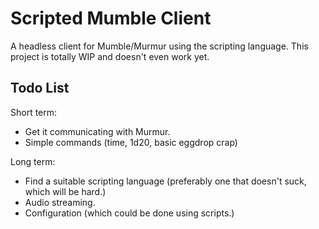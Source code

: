 # Scripted Mumble Client

A headless client for Mumble/Murmur using the <not yet decided> scripting language.
This project is totally WIP and doesn't even work yet.


## Todo List

Short term:
* Get it communicating with Murmur.
* Simple commands (time, 1d20, basic eggdrop crap)

Long term:
* Find a suitable scripting language (preferably one that doesn't suck, which will be hard.)
* Audio streaming.
* Configuration (which could be done using scripts.)
